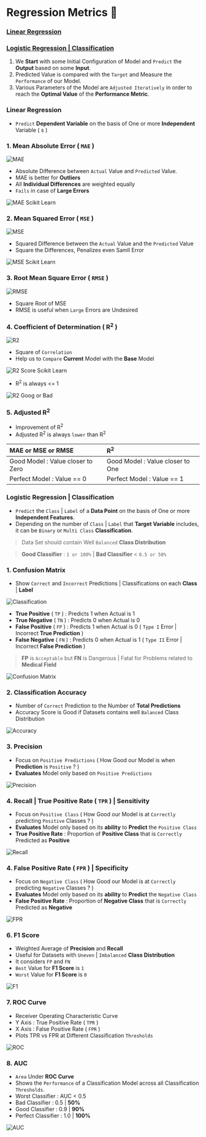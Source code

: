 # Regression Metrics 🧮

<a href="#linear"> <h3> Linear Regression </h3> </a> 

<a href="#logistic"> <h3> Logistic Regression | Classification </h3> </a>

1. We **Start** with some Initial Configuration of Model and `Predict` the **Output** based on some **Input**.
2. Predicted Value is compared with the `Target` and Measure the `Performance` of our Model.
3. Various Parameters of the Model are `Adjusted Iteratively` in order to reach the **Optimal Value** of the **Performance Metric**.

<h3 name="linear">Linear Regression</h3>

- `Predict` **Dependent Variable** on the basis of One or more **Independent** Variable ( s )

### 1. Mean Absolute Error ( `MAE` )

![MAE](Image/MAE.png)

- Absolute Difference between `Actual` Value and `Predicted` Value.
- MAE is better for **Outliers** 
- All **Individual Differences** are weighted equally
- `Fails` in case of **Large Errors**

![MAE Scikit Learn](Image/MAESK.png)

### 2. Mean Squared Error ( `MSE` ) 

![MSE](Image/MSE.jpg)

- Squared Difference between the `Actual` Value and the `Predicted` Value
- Square the Differences, Penalizes even Samll Error

![MSE Scikit Learn](Image/MSESK.png)

### 3. Root Mean Square Error ( `RMSE` )

![RMSE](Image/RMSE.png)

- Square Root of MSE
- RMSE is useful when `Large` Errors are Undesired

### 4. Coefficient of Determination ( R<sup>2</sup> )

![R2](Image/R2.png)

- Square of `Correlation`
- Help us to `Compare` **Current** Model with the **Base** Model

![R2 Score Scikit Learn](Image/R2Score.png)

- R<sup>2</sup> is always <= 1 

![R2 Goog or Bad](Image/R2Good.png)

### 5. Adjusted R<sup>2</sup>
- Improvement of R<sup>2</sup>
- Adjusted R<sup>2</sup> is always `lower` than R<sup>2</sup>

| MAE or MSE or RMSE | R<sup>2</sup> |
| :--- | :--- |
| Good Model : Value closer to Zero | Good Model : Value closer to One |
| Perfect Model : Value == 0 | Perfect Model : Value == 1 |

<h3 name="logistic">Logistic Regression | Classification</h3>

- `Predict` the `Class` | `Label` of a **Data Point** on the basis of One or more **Independent Features**.
- Depending on the number of `Class` | `Label` that **Target Variable** includes, it can be `Binary` or `Multi Class` **Classification**.

> Data Set should contain Well `Balanced` **Class Distribution**

> **Good Classifier** : `1 or 100%` | **Bad Classifier** < `0.5 or 50%`

### 1. Confusion Matrix
- Show `Correct` and `Incorrect` Predictions | Classifications on each **Class** | **Label**

![Classification](Image/Classification.png)

- **True Positive** ( `TP` ) : Predicts 1 when Actual is 1
- **True Negative** ( `TN` ) : Predicts 0 when Actual is 0
- **False Positive** ( `FP` ) : Predicts 1 when Actual is 0 ( `Type I` Error | Incorrect **True Prediction** )
- **False Negative** ( `FN` ) : Predicts 0 when Actual is 1 ( `Type II` Error | Incorrect **False Prediction** )

> **FP** is `Acceptable` but **FN** is Dangerous | Fatal for Problems related to **Medical Field**

![Confusion Matrix](Image/ConfusionMatrix.png)

### 2. Classification Accuracy 
- Number of `Correct` Prediction to the Number of **Total Predictions**
- Accuracy Score is Good if Datasets contains well `Balanced` Class Distribution

![Accuracy](Image/Accuracy.png)

### 3. Precision
- Focus on `Positive Predictions` ( How Good our Model is when **Prediction** is `Positive` ? )
- **Evaluates** Model only based on `Positive Predictions`

![Precision](Image/Precision.png)

### 4. Recall | True Positive Rate ( `TPR` ) | Sensitivity
- Focus on `Positive Class` ( How Good our Model is at `Correctly` predicting `Positive` Classes ? )
- **Evaluates** Model only based on its **ability** to  **Predict** the `Positive Class`
- **True Positive Rate** : Proportion of **Positive Class** that is `Correctly` Predicted as **Positive**

![Recall](Image/Recall.png)

### 4. False Positive Rate ( `FPR` ) | Specificity
- Focus on `Negative Class` ( How Good our Model is at `Correctly` predicting `Negative` Classes ? )
- **Evaluates** Model only based on its **ability** to  **Predict** the `Negative Class`
- **False Positive Rate** : Proportion of **Negative Class** that is `Correctly` Predicted as **Negative**

![FPR](Image/FPR.png)

### 6. F1 Score
- Weighted Average of **Precision** and **Recall**
- Useful for Datasets with `Uneven` | `Imbalanced` **Class Distribution**
- It considers `FP` and `FN`
- `Best` Value for **F1 Score** is `1`
- `Worst` Value for **F1 Score** is `0`

![F1](Image/F1.png)

### 7. ROC Curve
- Receiver Operating Characteristic Curve
- Y Axis : True Positive Rate ( `TPR` )
- X Axis : False Positive Rate ( `FPR` )
- Plots TPR vs FPR at Different Classification `Thresholds`

![ROC](Image/ROC.svg)

### 8. AUC 
- `Area` Under **ROC Curve**
- Shows the `Performance` of a Classification Model across all Classification `Thresholds`.
- Worst Classifier : AUC < 0.5
- Bad Classifier : 0.5 | **50%**
- Good Classifier : 0.9 | **90%**
- Perfect Classifier : 1.0 | **100%**

![AUC](Image/AUC.png)
